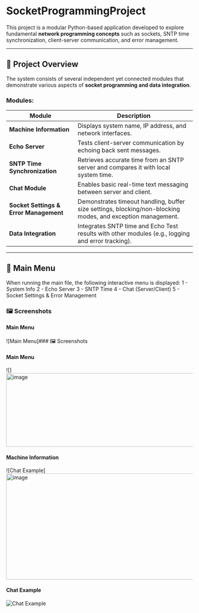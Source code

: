 # SocketProgrammingProject

This project is a modular Python-based application developed to explore fundamental **network programming concepts** such as sockets, SNTP time synchronization, client-server communication, and error management.

---

## 📘 Project Overview

The system consists of several independent yet connected modules that demonstrate various aspects of **socket programming and data integration**.

### Modules:

| Module | Description |
|--------|--------------|
| **Machine Information** | Displays system name, IP address, and network interfaces. |
| **Echo Server** | Tests client-server communication by echoing back sent messages. |
| **SNTP Time Synchronization** | Retrieves accurate time from an SNTP server and compares it with local system time. |
| **Chat Module** | Enables basic real-time text messaging between server and client. |
| **Socket Settings & Error Management** | Demonstrates timeout handling, buffer size settings, blocking/non-blocking modes, and exception management. |
| **Data Integration** | Integrates SNTP time and Echo Test results with other modules (e.g., logging and error tracking). |

---

## 🧩 Main Menu

When running the main file, the following interactive menu is displayed:
1 - System Info
2 - Echo Server
3 - SNTP Time
4 - Chat (Server/Client)
5 - Socket Settings & Error Management

### 🖼️ Screenshots

#### Main Menu
![Main Menu]### 🖼️ Screenshots

#### Main Menu
![]<img width="1135" height="198" alt="image" src="https://github.com/user-attachments/assets/f8301e1c-1e1e-4ac9-b27e-5ec7b4ab27aa" />


#### Machine Information
![Chat Example]<img width="953" height="285" alt="image" src="https://github.com/user-attachments/assets/decd7567-459f-4d1c-8bd4-0157bd56919b" />



#### Chat Example
![Chat Example](images/chat_demo.png)

